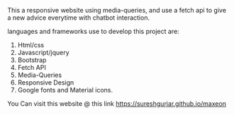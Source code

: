 This a responsive website using media-queries, and use a fetch api to give a new advice everytime with chatbot interaction. 

languages and frameworks use to develop this project are:

1. Html/css 
2. Javascript/jquery 
3. Bootstrap
4. Fetch API
5. Media-Queries
6. Responsive Design
7. Google fonts and Material icons. 

You Can visit this website @ this link https://sureshgurjar.github.io/maxeon 